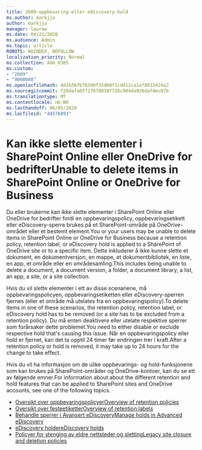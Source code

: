 ```yaml
---
title: 2609-oppbevaring-eller-ediscovery-hold
ms.author: markjjo
author: markjjo
manager: lauraw
ms.date: 04/21/2020
ms.audience: Admin
ms.topic: article
ROBOTS: NOINDEX, NOFOLLOW
localization_priority: Normal
ms.collection: Adm_O365
ms.custom:
- "2609"
- "9000048"
ms.openlocfilehash: 4d2b36fb78390f32d68f1cdd11ca1af8013424a2
ms.sourcegitcommit: f28dafa0f727870038f72bc904da926daf4ec07b
ms.translationtype: MT
ms.contentlocale: nb-NO
ms.lasthandoff: 06/05/2020
ms.locfileid: "44576893"
---
```

# <a name="unable-to-delete-items-in-sharepoint-online-or-onedrive-for-business"></a><span data-ttu-id="83175-102">Kan ikke slette elementer i SharePoint Online eller OneDrive for bedrifter</span><span class="sxs-lookup"><span data-stu-id="83175-102">Unable to delete items in SharePoint Online or OneDrive for Business</span></span>

<span data-ttu-id="83175-103">Du eller brukerne kan ikke slette elementer i SharePoint Online eller OneDrive for bedrifter fordi en oppbevaringspolicy, oppbevaringsetikett eller eDiscovery-sperre brukes på et SharePoint-område på OneDrive-området eller et bestemt element.</span><span class="sxs-lookup"><span data-stu-id="83175-103">You or your users may be unable to delete items in SharePoint Online or OneDrive for Business because a retention policy, retention label, or eDiscovery hold is applied to a SharePoint of OneDrive site or to a specific item.</span></span> <span data-ttu-id="83175-104">Dette inkluderer å ikke kunne slette et dokument, en dokumentversjon, en mappe, et dokumentbibliotek, en liste, en app, et område eller en områdesamling.</span><span class="sxs-lookup"><span data-stu-id="83175-104">This includes being unable to delete a document, a document version, a folder, a document library, a list, an app, a site, or a site collection.</span></span> 

<span data-ttu-id="83175-105">Hvis du vil slette elementer i ett av disse scenariene, må oppbevaringspolicyen, oppbevaringsetiketten eller eDiscovery-sperren fjernes (eller et område må utelates fra en oppbevaringspolicy).</span><span class="sxs-lookup"><span data-stu-id="83175-105">To delete items in one of these scenarios, the retention policy, retention label, or eDiscovery hold has to be removed (or a site has to be excluded from a retention policy).</span></span> <span data-ttu-id="83175-106">Du må enten deaktivere eller utelate respektive sperrer som forårsaker dette problemet.</span><span class="sxs-lookup"><span data-stu-id="83175-106">You need to either disable or exclude respective hold that's causing this issue.</span></span> <span data-ttu-id="83175-107">Når en oppbevaringspolicy eller hold er fjernet, kan det ta opptil 24 timer før endringen trer i kraft.</span><span class="sxs-lookup"><span data-stu-id="83175-107">After a retention policy or hold is removed, it may take up to 24 hours for the change to take effect.</span></span> 

<span data-ttu-id="83175-108">Hvis du vil ha informasjon om de ulike oppbevarings- og hold-funksjonene som kan brukes på SharePoint-områder og OneDrive-kontoer, kan du se ett av følgende emner.</span><span class="sxs-lookup"><span data-stu-id="83175-108">For information about about the different retention and hold features that can be applied to SharePoint sites and OneDrive accounts, see one of the following topics.</span></span>

- [<span data-ttu-id="83175-109">Oversikt over oppbevaringspolicyer</span><span class="sxs-lookup"><span data-stu-id="83175-109">Overview of retention policies</span></span>](https://docs.microsoft.com/microsoft-365/compliance/retention-policies)
- [<span data-ttu-id="83175-110">Oversikt over festeetiketter</span><span class="sxs-lookup"><span data-stu-id="83175-110">Overview of retention labels</span></span>](https://docs.microsoft.com/microsoft-365/compliance/labels)
- [<span data-ttu-id="83175-111">Behandle sperrer i Avansert eDiscovery</span><span class="sxs-lookup"><span data-stu-id="83175-111">Manage holds in Advanced eDiscovery</span></span>](https://docs.microsoft.com/microsoft-365/compliance/managing-holds)
- [<span data-ttu-id="83175-112">eDiscovery holder</span><span class="sxs-lookup"><span data-stu-id="83175-112">eDiscovery holds</span></span>](https://docs.microsoft.com/microsoft-365/compliance/ediscovery-cases#step-4-place-content-locations-on-hold)
- [<span data-ttu-id="83175-113">Policyer for stenging av eldre nettsteder og sletting</span><span class="sxs-lookup"><span data-stu-id="83175-113">Legacy site closure and deletion policies</span></span>](https://support.office.com/article/Use-policies-for-site-closure-and-deletion-A8280D82-27FD-48C5-9ADF-8A5431208BA5)